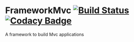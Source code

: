 # FrameworkMvc [![Build Status](https://travis-ci.org/WebDevJLProjectsOrg/FrameworkMvc.svg)](https://travis-ci.org/WebDevJLProjectsOrg/FrameworkMvc) [![Codacy Badge](https://api.codacy.com/project/badge/grade/32db00cc20b94aec943b9bcf85393cd0)](https://www.codacy.com/app/webdev-jl/FrameworkMvc) 
A framework to build Mvc applications
